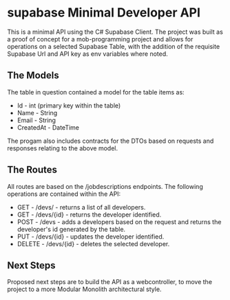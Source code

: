 # supabase Minimal Developer API
This is a minimal API using the C# Supabase Client. The project was built as a proof of concept for a mob-programming project and allows for operations on a selected Supabase Table, with the addition of the requisite Supabase Url and API key as env variables where noted.

## The Models

The table in question contained a model for the table items as:
- Id - int (primary key within the table)
- Name - String
- Email - String
- CreatedAt - DateTime

The progam also includes contracts for the DTOs based on requests and responses relating to the above model.

## The Routes

All routes are based on the /jobdescriptions endpoints.  The following operations are contained within the API:

- GET - /devs/ - returns a list of all developers.
- GET - /devs/{id} - returns the developer identified.
- POST - /devs - adds a developers based on the request and returns the developer's id generated by the table.
- PUT - /devs/{id} - updates the developer identified.
- DELETE - /devs/{id} - deletes the selected developer.

## Next Steps

Proposed next steps are to build the API as a webcontroller, to move the project to a more Modular Monolith architectural style.
